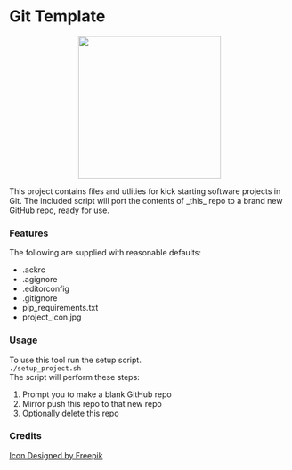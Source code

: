 # Git Template
<p align="center">
    <img src="https://github.com/thetomcraig/git_template/blob/master/project_icon.jpg" width="256" align="middle">
</p>
This project contains files and utlities for kick starting software projects in Git.
The included script will port the contents of _this_ repo to a brand new GitHub repo, ready for use.

### Features
The following are supplied with reasonable defaults:
  * .ackrc
  * .agignore
  * .editorconfig
  * .gitignore
  * pip_requirements.txt
  * project_icon.jpg

### Usage  
To use this tool run the setup script.  
`./setup_project.sh`  
The script will perform these steps:
  1. Prompt you to make a blank GitHub repo
  2. Mirror push this repo to that new repo
  3. Optionally delete this repo

### Credits
<a href="https://www.freepik.com/free-vector/silhouette-of-trees-with-variety-of-designs_1058051.htm">Icon Designed by Freepik</a>
